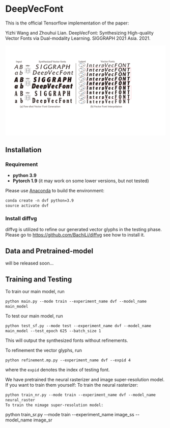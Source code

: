 # DeepVecFont

This is the official Tensorflow implementation of the paper:

Yizhi Wang and Zhouhui Lian. DeepVecFont: Synthesizing High-quality Vector Fonts via Dual-modality Learning. SIGGRAPH 2021 Asia. 2021.

<div align=center>
	<img src="imgs/teaser.svg"> 
</div>

## Installation

### Requirement

- **python 3.9**
- **Pytorch 1.9** (it may work on some lower versions, but not tested)

Please use [Anaconda](https://docs.anaconda.com/anaconda/install/linux/) to build the environment:
```shell
conda create -n dvf python=3.9
source activate dvf
```
### Install diffvg

diffvg is utilized to refine our generated vector glyphs in the testing phase.
Please go to https://github.com/BachiLi/diffvg see how to install it.

## Data and Pretrained-model

will be released soon...

## Training and Testing

To train our main model, run
```
python main.py --mode train --experiment_name dvf --model_name main_model
```

To test our main model, run
```
python test_sf.py --mode test --experiment_name dvf --model_name main_model --test_epoch 625 --batch_size 1
```
This will output the synthesized fonts without refinements.


To refinement the vector glyphs, run
```
python refinement.mp.py --experiment_name dvf --expid 4
```
where the `expid` denotes the index of testing font.

We have pretrained the neural rasterizer and image super-resolution model.
If you want to train them yourself:
To train the neural rasterizer:
```
python train_nr.py --mode train --experiment_name dvf --model_name neural_raster
To train the nimage super-resolution model:
```
python train_sr.py --mode train --experiment_name image_ss --model_name image_sr
```